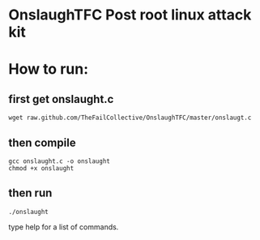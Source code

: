 OnslaughTFC Post root linux attack kit
======================================


How to run:
==========


first get onslaught.c
---------------------
    wget raw.github.com/TheFailCollective/OnslaughTFC/master/onslaugt.c

then compile
-------------
    gcc onslaught.c -o onslaught
    chmod +x onslaught

then run
--------
    ./onslaught

type help for a list of commands. 
